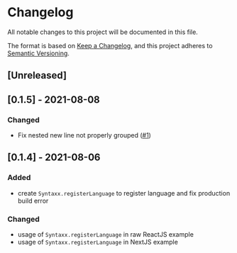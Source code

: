 # Changelog
All notable changes to this project will be documented in this file.

The format is based on [Keep a Changelog](https://keepachangelog.com/en/1.0.0/),
and this project adheres to [Semantic Versioning](https://semver.org/spec/v2.0.0.html).

## [Unreleased]

## [0.1.5] - 2021-08-08
### Changed
- Fix nested new line not properly grouped ([#1](https://github.com/raphaeljoie/syntaxx-reactjs/issues/1))


## [0.1.4] - 2021-08-06
### Added
- create `Syntaxx.registerLanguage` to register language and fix production build error

### Changed
- usage of `Syntaxx.registerLanguage` in raw ReactJS example
- usage of `Syntaxx.registerLanguage` in NextJS example
